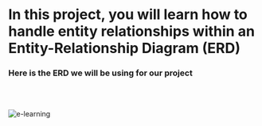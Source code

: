 # In this project, you will learn how to handle entity relationships within an Entity-Relationship Diagram (ERD)

### Here is the ERD we will be using for our project
</br>
</br>

![e-learning](https://github.com/Abdelrhman-Khaled1/Spring-Data-JPA-Relationships/assets/73125122/4a6f08fa-ba27-4753-986e-9184db46deb8)

